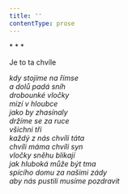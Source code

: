 ```yaml
---
title: ''
contentType: prose
---
```


<section>

\* \* \*

Je to ta chvíle

_kdy stojíme na římse  
a dolů padá sníh  
drobounké vločky  
mizí v hloubce  
jako by zhasínaly  
držíme se za ruce  
všichni tři  
každý z nás chvíli táta  
chvíli máma chvíli syn  
vločky sněhu blikají  
jak hluboká může být tma  
spícího domu za našimi zády  
aby nás pustili musíme pozdravit_

</section>
